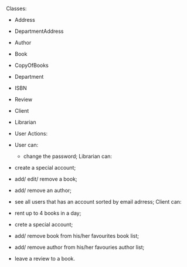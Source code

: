 Classes:
- Address
- DepartmentAddress
- Author
- Book
- CopyOfBooks
- Department
- ISBN
- Review
- Client
- Librarian
- User
Actions: 

- User can:

    - change the password;
Librarian can:

- create a special account;
- add/ edit/ remove a book;
- add/ remove an author;
- see all users that has an account sorted by email adrress;
Client can:

- rent up to 4 books in a day;
- crete a special account;
- add/ remove book from his/her favourites book list;
- add/ remove author from his/her favouries author list;
- leave a review to a book.
